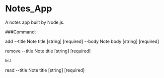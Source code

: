 # Notes_App
    
A notes app built by Node.js. 
    
    
###Command:
    
add
  --title    Note title                                      [string] [required]
  --body     Note body                                       [string] [required]
    
remove
  --title    Note title                                      [string] [required]
    
list
    
read
  --title    Note title                                      [string] [required]